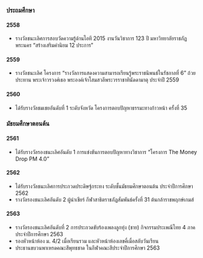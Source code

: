 ### ประถมศึกษา
#### 2558
- รางวัลชนะเลิศการสอบวัดความรู้ด้านไอที 2015 งานวันวิชาการ 123 ปี มหาวิทยาลัยราชภัฏพระนคร “สร้างเสริมค่านิยม 12 ประการ”
#### 2559
- รางวัลชนะเลิศ โครงการ “รางวัลการแสดงความสามารถเรียนรู้พระราชนิพนธ์ในรัชกาลที่ 6” ถ้วยประทาน พระเจ้าวรวงศ์เธอ พระองค์เจ้าโสมสวลีพระวรราชาทินัดดามาตุ ประจำปี 2559
#### 2560
- ได้รับรางวัลชมเชยอันดับที่ 1 ระดับจังหวัด โครงการตอบปัญหาธรรมะทางก้าวหน้า ครั้งที่ 35
### มัธยมศึกษาตอนต้น
#### 2561
- ได้รับรางวัลรองชนะเลิศอันดับ 1 การแข่งขันการตอบปัญหาทางวิชาการ “โครงการ The Money Drop PM 4.0”
#### 2562
- ได้รับรางวัลชนะเลิศการประกวดประดิษฐ์กระทง ระดับชั้นมัธยมศึกษาตอนต้น ประจำปีการศึกษา 2562
- รางวัลรองชนะเลิศอันดับ 2 ผู้นำเชียร์ กีฬาสาธิตราชภัฏสัมพันธ์ครั้งที่ 31 ต้นกล้าราชพฤกษ์เกมส์
#### 2563
- รางวัลรองชนะเลิศอันดับที่ 2 การประกวดขับร้องเพลงลูกทุ่ง (ชาย) กิจกรรมประเพณีไทย 4 ภาค ประจำปีการศึกษา 2563
- รองหัวหน้าห้อง ม. 4/2 เมื่อเรียนรวม และหัวหน้าห้องเลขคี่เมื่อสลับวันเรียน
- ประธานขบวนพาเหรดคณะสีพุทธชาด ในกีฬาคณะสีประจำปีการศึกษา 2563